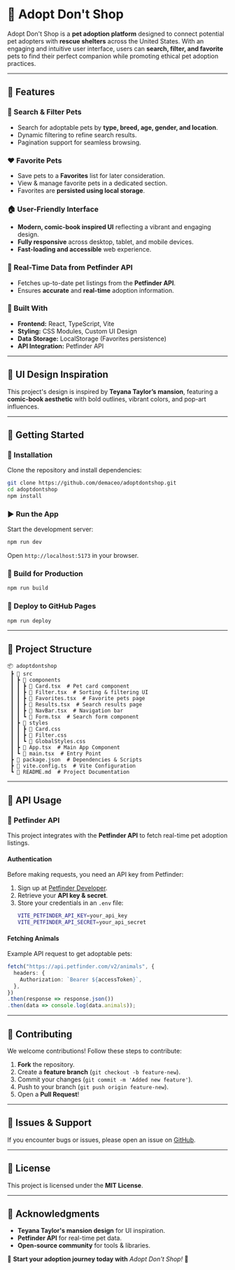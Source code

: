 # 🐾 Adopt Don't Shop

Adopt Don't Shop is a **pet adoption platform** designed to connect potential pet adopters with **rescue shelters** across the United States. With an engaging and intuitive user interface, users can **search, filter, and favorite** pets to find their perfect companion while promoting ethical pet adoption practices.

---

## 🌟 Features

### 🔎 Search & Filter Pets
- Search for adoptable pets by **type, breed, age, gender, and location**.
- Dynamic filtering to refine search results.
- Pagination support for seamless browsing.

### ❤️ Favorite Pets
- Save pets to a **Favorites** list for later consideration.
- View & manage favorite pets in a dedicated section.
- Favorites are **persisted using local storage**.

### 🏠 User-Friendly Interface
- **Modern, comic-book inspired UI** reflecting a vibrant and engaging design.
- **Fully responsive** across desktop, tablet, and mobile devices.
- **Fast-loading and accessible** web experience.

### 🔄 Real-Time Data from Petfinder API
- Fetches up-to-date pet listings from the **Petfinder API**.
- Ensures **accurate** and **real-time** adoption information.

### 🔧 Built With
- **Frontend:** React, TypeScript, Vite
- **Styling:** CSS Modules, Custom UI Design
- **Data Storage:** LocalStorage (Favorites persistence)
- **API Integration:** Petfinder API

---

## 🎨 UI Design Inspiration
This project's design is inspired by **Teyana Taylor’s mansion**, featuring a **comic-book aesthetic** with bold outlines, vibrant colors, and pop-art influences.

---

## 🚀 Getting Started
### 🔧 Installation
Clone the repository and install dependencies:
```sh
git clone https://github.com/demaceo/adoptdontshop.git
cd adoptdontshop
npm install
```

### ▶️ Run the App
Start the development server:
```sh
npm run dev
```
Open `http://localhost:5173` in your browser.

### 🔨 Build for Production
```sh
npm run build
```

### 🚀 Deploy to GitHub Pages
```sh
npm run deploy
```

---

## 📌 Project Structure
```
📦 adoptdontshop
 ┣ 📂 src
 ┃ ┣ 📂 components
 ┃ ┃ ┣ 📜 Card.tsx  # Pet card component
 ┃ ┃ ┣ 📜 Filter.tsx  # Sorting & filtering UI
 ┃ ┃ ┣ 📜 Favorites.tsx  # Favorite pets page
 ┃ ┃ ┣ 📜 Results.tsx  # Search results page
 ┃ ┃ ┣ 📜 NavBar.tsx  # Navigation bar
 ┃ ┃ ┗ 📜 Form.tsx  # Search form component
 ┃ ┣ 📂 styles
 ┃ ┃ ┣ 📜 Card.css
 ┃ ┃ ┣ 📜 Filter.css
 ┃ ┃ ┗ 📜 GlobalStyles.css
 ┃ ┣ 📜 App.tsx  # Main App Component
 ┃ ┗ 📜 main.tsx  # Entry Point
 ┣ 📜 package.json  # Dependencies & Scripts
 ┣ 📜 vite.config.ts  # Vite Configuration
 ┗ 📜 README.md  # Project Documentation
```

---

## 📖 API Usage
### 🔑 Petfinder API
This project integrates with the **Petfinder API** to fetch real-time pet adoption listings.

#### **Authentication**
Before making requests, you need an API key from Petfinder:
1. Sign up at [Petfinder Developer](https://www.petfinder.com/developers/).
2. Retrieve your **API key & secret**.
3. Store your credentials in an `.env` file:
   ```sh
   VITE_PETFINDER_API_KEY=your_api_key
   VITE_PETFINDER_API_SECRET=your_api_secret
   ```

#### **Fetching Animals**
Example API request to get adoptable pets:
```ts
fetch("https://api.petfinder.com/v2/animals", {
  headers: {
    Authorization: `Bearer ${accessToken}`,
  },
})
.then(response => response.json())
.then(data => console.log(data.animals));
```

---

## 🔧 Contributing
We welcome contributions! Follow these steps to contribute:
1. **Fork** the repository.
2. Create a **feature branch** (`git checkout -b feature-new`).
3. Commit your changes (`git commit -m 'Added new feature'`).
4. Push to your branch (`git push origin feature-new`).
5. Open a **Pull Request**!

---

## 🐞 Issues & Support
If you encounter bugs or issues, please open an issue on [GitHub](https://github.com/demaceo/adoptdontshop/issues).

---

## 📜 License
This project is licensed under the **MIT License**.

---

## 🎉 Acknowledgments
- **Teyana Taylor's mansion design** for UI inspiration.
- **Petfinder API** for real-time pet data.
- **Open-source community** for tools & libraries.

🐾 **Start your adoption journey today with** _Adopt Don't Shop!_ 🚀

